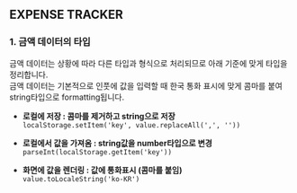 ## EXPENSE TRACKER

### 1. 금액 데이터의 타입

금액 데이터는 상황에 따라 다른 타입과 형식으로 처리되므로 아래 기준에 맞게 타입을 정리합니다.<br>
금액 데이터는 기본적으로 인풋에 값을 입력할 때 한국 통화 표시에 맞게 콤마를 붙여 string타입으로 formatting됩니다.

- **로컬에 저장 : 콤마를 제거하고 string으로 저장**<br>
  `localStorage.setItem('key', value.replaceAll(',', ''))`

- **로컬에서 값을 가져옴 : string값을 number타입으로 변경**<br>
  `parseInt(localStorage.getItem('key'))`

- **화면에 값을 렌더링 : 값에 통화표시 (콤마를 붙임)**<br>
  `value.toLocaleString('ko-KR')`

